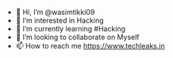 - 👋 Hi, I’m @wasimtikki09
- 👀 I’m interested in Hacking
- 🌱 I’m currently learning #Hacking
- 💞️ I’m looking to collaborate on Myself
- 📫 How to reach me https://www.techleaks.in

<!---
wasimtikki09/wasimtikki09 is a ✨ special ✨ repository because its `README.md` (this file) appears on your GitHub profile.
You can click the Preview link to take a look at your changes.
--->

